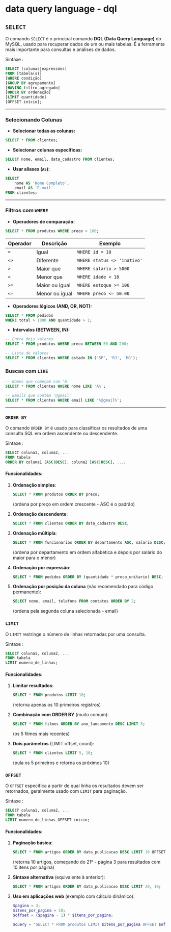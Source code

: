 # data query language - dql

## `SELECT`

O comando `SELECT` é o principal comando **DQL (Data Query Language)** do MySQL, usado para recuperar dados de um ou mais tabelas. É a ferramenta mais importante para consultas e análises de dados.

Sintaxe :

```sql
SELECT [colunas|expressões]
FROM [tabela(s)]
[WHERE condição]
[GROUP BY agrupamento]
[HAVING filtro_agregado]
[ORDER BY ordenação]
[LIMIT quantidade]
[OFFSET início];
```

---

### Selecionando Colunas

- **Selecionar todas as colunas:**
```sql
SELECT * FROM clientes;
```

- **Selecionar colunas específicas:**
```sql
SELECT nome, email, data_cadastro FROM clientes;
```

- **Usar aliases (`AS`):**
```sql
SELECT
    nome AS 'Nome Completo',
    email AS 'E-mail'
FROM clientes;
```

---

### Filtros com `WHERE`

- **Operadores de comparação:**
```sql
SELECT * FROM produtos WHERE preco > 100;
```

| Operador | Descrição          | Exemplo                     |
|----------|--------------------|-----------------------------|
| `=`      | Igual              | `WHERE id = 10`             |
| `<>`     | Diferente          | `WHERE status <> 'inativo'` |
| `>`      | Maior que          | `WHERE salario > 5000`      |
| `<`      | Menor que          | `WHERE idade < 18`          |
| `>=`     | Maior ou igual     | `WHERE estoque >= 100`      |
| `<=`     | Menor ou igual     | `WHERE preco <= 50.00`      |

- **Operadores lógicos (AND, OR, NOT):**
```sql
SELECT * FROM pedidos
WHERE total > 1000 AND quantidade > 1;
```

- **Intervalos (BETWEEN, IN):**
```sql
-- Entre dois valores
SELECT * FROM produtos WHERE preco BETWEEN 50 AND 200;

-- Lista de valores
SELECT * FROM clientes WHERE estado IN ('SP', 'RJ', 'MG');
```

### Buscas com `LIKE`

```sql
-- Nomes que começam com 'A'
SELECT * FROM clientes WHERE nome LIKE 'A%';

-- Emails que contêm '@gmail'
SELECT * FROM clientes WHERE email LIKE '%@gmail%';
```

---

### `ORDER BY`

O comando `ORDER BY` é usado para classificar os resultados de uma consulta SQL em ordem ascendente ou descendente.

Sintaxe :
```sql
SELECT coluna1, coluna2, ...
FROM tabela
ORDER BY coluna1 [ASC|DESC], coluna2 [ASC|DESC], ...;
```

#### Funcionalidades:

1. **Ordenação simples**:
    ```sql
    SELECT * FROM produtos ORDER BY preco;
    ```
    (ordena por preço em ordem crescente - ASC é o padrão)

2. **Ordenação descendente**:
    ```sql
    SELECT * FROM clientes ORDER BY data_cadastro DESC;
    ```

3. **Ordenação múltipla**:
    ```sql
    SELECT * FROM funcionarios ORDER BY departamento ASC, salario DESC;
    ```
    (ordena por departamento em ordem alfabética e depois por salário do maior para o menor)

4. **Ordenação por expressão**:
    ```sql
    SELECT * FROM pedidos ORDER BY (quantidade * preco_unitario) DESC;
    ```

5. **Ordenação por posição da coluna** (não recomendado para código permanente):
    ```sql
    SELECT nome, email, telefone FROM contatos ORDER BY 2;
    ```
    (ordena pela segunda coluna selecionada - email)

### `LIMIT`

O `LIMIT` restringe o número de linhas retornadas por uma consulta.

Sintaxe :
```sql
SELECT coluna1, coluna2, ...
FROM tabela
LIMIT numero_de_linhas;
```

#### Funcionalidades:

1. **Limitar resultados**:
    ```sql
    SELECT * FROM produtos LIMIT 10;
    ```
    (retorna apenas os 10 primeiros registros)

2. **Combinação com ORDER BY** (muito comum):
    ```sql
    SELECT * FROM filmes ORDER BY ano_lancamento DESC LIMIT 5;
    ```
    (os 5 filmes mais recentes)

3. **Dois parâmetros** (LIMIT offset, count):
    ```sql
    SELECT * FROM clientes LIMIT 5, 10;
    ```
    (pula os 5 primeiros e retorna os próximos 10)

### `OFFSET`

O `OFFSET` especifica a partir de qual linha os resultados devem ser retornados, geralmente usado com `LIMIT` para paginação.

Sintaxe :
```sql
SELECT coluna1, coluna2, ...
FROM tabela
LIMIT numero_de_linhas OFFSET inicio;
```

#### Funcionalidades:

1. **Paginação básica**:
    ```sql
    SELECT * FROM artigos ORDER BY data_publicacao DESC LIMIT 10 OFFSET 20;
    ```
    (retorna 10 artigos, começando do 21º - página 3 para resultados com 10 itens por página)

2. **Sintaxe alternativa** (equivalente à anterior):
    ```sql
    SELECT * FROM artigos ORDER BY data_publicacao DESC LIMIT 20, 10;
    ```

3. **Uso em aplicações web** (exemplo com cálculo dinâmico):
    ```php
    $pagina = 3;
    $itens_por_pagina = 10;
    $offset = ($pagina - 1) * $itens_por_pagina;

    $query = "SELECT * FROM produtos LIMIT $itens_por_pagina OFFSET $offset";
    ```
